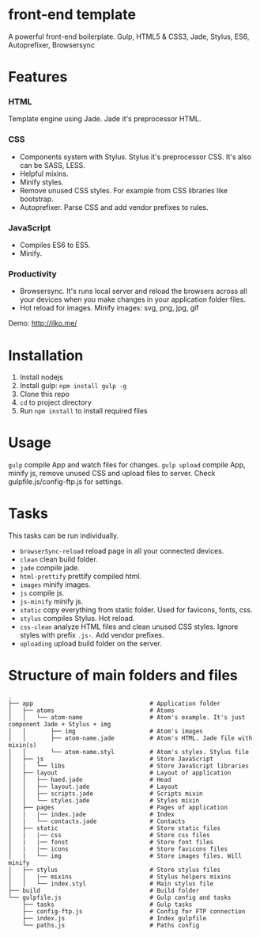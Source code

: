 # front-end template
A powerful front-end boilerplate. Gulp, HTML5 & CSS3, Jade, Stylus, ES6, Autoprefixer, Browsersync


# Features
### HTML
Template engine using Jade. Jade it's preprocessor HTML.

### CSS
- Components system with Stylus. Stylus it's preprocessor CSS. It's also can be SASS, LESS.
- Helpful mixins.
- Minify styles.
- Remove unused CSS styles. For example from CSS libraries like bootstrap.
- Autoprefixer. Parse CSS and add vendor prefixes to rules.

### JavaScript
- Compiles ES6 to ES5.
- Minify.

### Productivity
- Browsersync. It's runs local server and reload the browsers across all your devices when you make changes in your application folder files.
- Hot reload for images. Minify images: svg, png, jpg, gif

Demo: http://ilko.me/

# Installation

1. Install nodejs
5. Install gulp: `npm install gulp -g`
2. Clone this repo
3. `cd` to project directory
4. Run `npm install` to install required files


# Usage

`gulp` compile App and watch files for changes.
`gulp upload` compile App, minify js, remove unused CSS and upload files to server. Check gulpfile.js/config-ftp.js for settings.

# Tasks
This tasks can be run individually.

- `browserSync-reload` reload page in all your connected devices.
- `clean` clean build folder.
- `jade` compile jade.
- `html-prettify` prettify compiled html.
- `images` minify images.
- `js` compile js.
- `js-minify` minify js.
- `static` copy everything from static folder. Used for favicons, fonts, css.
- `stylus` compiles Stylus. Hot reload.
- `css-clean` analyze HTML files and clean unused CSS styles. Ignore styles with prefix `.js-`. Add vendor prefixes.
- `uploading` upload build folder on the server.


# Structure of main folders and files

    .
    ├── app                                 # Application folder
    │   ├── atoms                           # Atoms
    │   │   └── atom-name                   # Atom's example. It's just component Jade + Stylus + img
    │   │       ├── img                     # Atom's images
    │   │       ├── atom-name.jade          # Atom's HTML. Jade file with mixin(s)
    │   │       └── atom-name.styl          # Atom's styles. Stylus file
    │   ├── js                              # Store JavaScript
    │   |   └── libs                        # Store JavaScript libraries
    │   ├── layout                          # Layout of application
    │   │   ├── haed.jade                   # Head
    │   │   ├── layout.jade                 # Layout
    │   │   ├── scripts.jade                # Scripts mixin
    │   │   └── styles.jade                 # Styles mixin
    │   ├── pages                           # Pages of application
    │   |   |── index.jade                  # Index
    │   |   └── contacts.jade               # Contacts
    │   ├── static                          # Store static files
    │   |   |── css                         # Store css files
    │   |   |── fonst                       # Store font files
    │   |   |── icons                       # Store favicons files
    │   |   └── img                         # Store images files. Will minify
    │   ├── stylus                          # Store stylus files
    │   │   |── mixins                      # Stylus helpers mixins
    │   │   └── index.styl                  # Main stylus file
    ├── build                               # Build folder
    └── gulpfile.js                         # Gulp config and tasks
        ├── tasks                           # Gulp tasks
        ├── config-ftp.js                   # Config for FTP connection
        ├── index.js                        # Index gulpfile
        └── paths.js                        # Paths config
